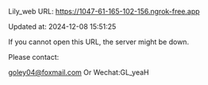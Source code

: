 Lily_web URL: https://1047-61-165-102-156.ngrok-free.app

Updated at: 2024-12-08 15:51:25

If you cannot open this URL, the server might be down.

Please contact: 

goley04@foxmail.com Or Wechat:GL_yeaH